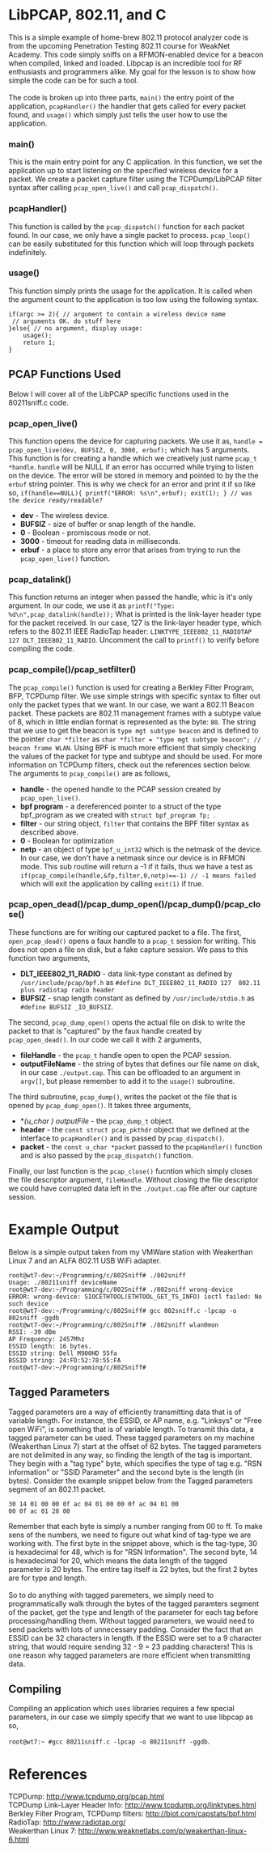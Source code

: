 # LibPCAP, 802.11, and C
This is a simple example of home-brew 802.11 protocol analyzer code is from the upcoming Penetration Testing 802.11 course for WeakNet Academy. This code simply sniffs on a RFMON-enabled device for a beacon when compiled, linked and loaded. Libpcap is an incredible tool for RF enthusiasts and programmers alike. My goal for the lesson is to show how simple the code can be for such a tool. <br /><br />
The code is broken up into three parts, ```main()``` the entry point of the application, ```pcapHandler()``` the handler that gets called for every packet found, and ```usage()``` which simply just tells the user how to use the application.
### main()
This is the main entry point for any C application. In this function, we set the application up to start listening on the specified wireless device for a packet. We create a packet capture filter using the TCPDump/LibPCAP filter syntax after calling ```pcap_open_live()``` and call ```pcap_dispatch()```.  
### pcapHandler()
This function is called by the ```pcap_dispatch()``` function for each packet found. In our case, we only have a single packet to process. ```pcap_loop()``` can be easily substituted for this function which will loop through packets indefinitely.
### usage()
This function simply prints the usage for the application. It is called when the argument count to the application is too low using the following syntax.
```
if(argc >= 2){ // argument to contain a wireless device name
 // arguments OK. do stuff here
}else{ // no argument, display usage:
	usage();
	return 1;
}
```
## PCAP Functions Used
Below I will cover all of the LibPCAP specific functions used in the 80211sniff.c code.
### pcap_open_live()
This function opens the device for capturing packets. We use it as, ```handle = pcap_open_live(dev, BUFSIZ, 0, 3000, erbuf);``` which has 5 arguments. This function is for creating a handle which we creatively just name ```pcap_t *handle```. ```handle``` will be NULL if an error has occurred while trying to listen on the device. The error will be stored in memory and pointed to by the the ```erbuf``` string pointer. This is why we check for an error and print it if so like so, ```if(handle==NULL){ printf("ERROR: %s\n",erbuf); exit(1); } // was the device ready/readable?```

* **dev** - The wireless device.</li>
* **BUFSIZ** - size of buffer or snap length of the handle.</li>
* **0** - Boolean - promiscous mode or not.</li>
* **3000** - timeout for reading data in milliseconds.</li>
* **erbuf** - a place to store any error that arises from trying to run the ```pcap_open_live()``` function.</li>

### pcap_datalink()
This function returns an integer when passed the handle, whic is it's only argument. In our code, we use it as ```printf("Type: %d\n",pcap_datalink(handle));``` What is printed is the link-layer header type for the packet received. In our case, 127 is the link-layer header type, which refers to the 802.11 IEEE RadioTap header: ```LINKTYPE_IEEE802_11_RADIOTAP	127	DLT_IEEE802_11_RADIO```. Uncomment the call to ```printf()``` to verify before compiling the code.
### pcap_compile()/pcap_setfilter()
The ```pcap_compile()``` function is used for creating a Berkley Filter Program, BFP, TCPDump filter. We use simple strings with specific syntax to filter out only the packet types that we want. In our case, we want a 802.11 Beacon packet. These packets are 802.11 management frames with a subtype value of 8, which in little endian format is represented as the byte: ```80```. The string that we use to get the beacon is ```type mgt subtype beacon``` and is defined to the pointer ```char *filter``` as ```char *filter = "type mgt subtype beacon"; // beacon frame WLAN```. Using BPF is much more efficient that simply checking the values of the packet for type and subtype and should be used. For more information on TCPDump filters, check out the references section below. The arguments to ```pcap_compile()``` are as follows,
* **handle** - the opened handle to the PCAP session created by ```pcap_open_live()```.
* **bpf program** - a dereferenced pointer to a struct of the type bpf_program as we created with ```struct bpf_program fp; ```.
* **filter** - our string object, ```filter``` that contains the BPF filter syntax as described above.
* **0** - Boolean for optimization
* **netp** - an object of type ```bpf_u_int32``` which is the netmask of the device. In our case, we don't have a netmask since our device is in RFMON mode.
This sub routine will return a -1 if it fails, thus we have a test as ```if(pcap_compile(handle,&fp,filter,0,netp)==-1) // -1 means failed``` which will exit the application by calling ```exit(1)``` if true.

### pcap_open_dead()/pcap_dump_open()/pcap_dump()/pcap_close()
These functions are for writing our captured packet to a file. The first, ```open_pcap_dead()``` opens a faux handle to a ```pcap_t``` session for writing. This does not open a file on disk, but a fake capture session. We pass to this function two arguments,
* **DLT_IEEE802_11_RADIO** - data link-type constant as defined by ```/usr/include/pcap/bpf.h``` as ```#define DLT_IEEE802_11_RADIO 127  802.11 plus radiotap radio header```
* **BUFSIZ** - snap length constant as defined by ```/usr/include/stdio.h``` as ```#define BUFSIZ _IO_BUFSIZ```.

The second, ```pcap_dump_open()``` opens the actual file on disk to write the packet to that is "captured" by the faux handle created by ```pcap_open_dead()```. In our code we call it with 2 arguments,
* **fileHandle** - the ```pcap_t``` handle open to open the PCAP session.
* **outputFileName** - the string of bytes that defines our file name on disk, in our case ```./output.cap```. This can be offloaded to an argument in ```argv[]```, but please remember to add it to the ```usage()``` subroutine.<br />

The third subroutine, ```pcap_dump()```, writes the packet ot the file that is opened by ```pcap_dump_open()```. It takes three arguments, 
* **(u_char *) outputFile** - the ```pcap_dump_t``` object.
* **header** - the ```const struct pcap_pkthdr``` object that we defined at the interface to ```pcapHandler()``` and is passed by ```pcap_dispatch()```.
* **packet** - the ```const u_char *packet``` passed to the ```pcapHandler()``` function and is also passed by the ```pcap_dispatch()``` function.

Finally, our last function is the ```pcap_close()``` fucntion which simply closes the file descriptor argument, ```fileHandle```. Without closing the file descriptor we could have corrupted data left in the ```./output.cap``` file after our capture session.
# Example Output
Below is a simple output taken from my VMWare station with Weakerthan Linux 7 and an ALFA 802.11 USB WiFi adapter.<br />
```
root@wt7-dev:~/Programming/c/802Sniff# ./802sniff 
Usage: ./80211sniff deviceName
root@wt7-dev:~/Programming/c/802Sniff# ./802sniff wrong-device
ERROR: wrong-device: SIOCETHTOOL(ETHTOOL_GET_TS_INFO) ioctl failed: No such device
root@wt7-dev:~/Programming/c/802Sniff# gcc 802sniff.c -lpcap -o 802sniff -ggdb
root@wt7-dev:~/Programming/c/802Sniff# ./802sniff wlan0mon
RSSI: -39 dBm
AP Frequency: 2457Mhz
ESSID length: 16 bytes.
ESSID string: Dell M900HD 55fa
BSSID string: 24:FD:52:78:55:FA
root@wt7-dev:~/Programming/c/802Sniff# 
```
## Tagged Parameters
Tagged parameters are a way of efficiently transmitting data that is of variable length. For instance, the ESSID, or AP name, e.g. "Linksys" or "Free open WiFi", is something that is of variable length. To transmit this data, a tagged parameter can be used. These tagged parameters on my machine (Weakerthan Linux 7) start at the offset of 62 bytes. The tagged parameters are not delimited in any way, so finding the length of the tag is important. They begin with a "tag type" byte, which specifies the type of tag e.g. "RSN information" or "SSID Parameter" and the second byte is the length (in bytes). Consider the example snippet below from the Tagged parameters segment of an 802.11 packet.
```
30 14 01 00 00 0f ac 04 01 00 00 0f ac 04 01 00
00 0f ac 01 28 00
```
Remember that each byte is simply a number ranging from 00 to ff. To make sens of the numbers, we need to figure out what kind of tag-type we are working with. The first byte in the snippet above, which is the tag-type, 30 is hexadecimal for 48, which is for "RSN Information". The second byte, 14 is hexadecimal for 20, which means the data length of the tagged parameter is 20 bytes. The entire tag itself is 22 bytes, but the first 2 bytes are for type and length.
<br /><br />
So to do anything with tagged paremeters, we simply need to programmatically walk through the bytes of the tagged paramters segment of the packet, get the type and length of the parameter for each tag before processing/handling them. Without tagged parameters, we would need to send packets with lots of unnecessary padding. Consider the fact that an ESSID can be 32 characters in length. If the ESSID were set to a 9 character string, that would require sending 32 - 9 = 23 padding characters! This is one reason why tagged parameters are more efficient when transmitting data.

##  Compiling
Compiling an application which uses libraries requires a few special parameters, in our case we simply specify that we want to use libpcap as so,

```root@wt7:~ #gcc 80211sniff.c -lpcap -o 80211sniff -ggdb```.

# References
TCPDump: http://www.tcpdump.org/pcap.html<br />
TCPDump Link-Layer Header Info: http://www.tcpdump.org/linktypes.html<br />
Berkley Filter Program, TCPDump filters: http://biot.com/capstats/bpf.html<br />
RadioTap: http://www.radiotap.org/<br />
Weakerthan Linux 7: http://www.weaknetlabs.com/p/weakerthan-linux-6.html
